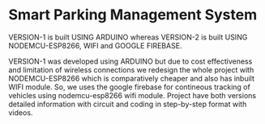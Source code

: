 # Smart Parking Management System
VERSION-1 is built USING ARDUINO whereas VERSION-2 is built USING NODEMCU-ESP8266, WIFI and GOOGLE FIREBASE.

VERSION-1 was developed using ARDUINO but due to cost effectiveness and limitation of wireless connections we redesign the whole project with NODEMCU-ESP8266 which is comparatively cheaper and also has inbuilt WIFI module. So, we uses the google firebase for contineous tracking of vehicles using nodemcu-esp8266 wifi module.
Project have both versions detailed information with circuit and coding in step-by-step format with videos.
